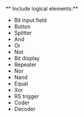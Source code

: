 ** Include logical elements:**

- Bit input field
- Button
- Splitter
- And
- Or
- Not
- Bit display
- Repeater
- Nor
- Nand
- Equal
- Xor
- RS trigger
- Coder
- Decoder
